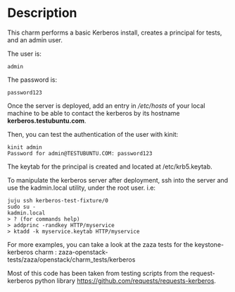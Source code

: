 # Description

This charm performs a basic Kerberos install, creates a principal for tests, 
and an admin user. 

The user is:

    admin

The password is:

    password123

Once the server is deployed, add an entry in */etc/hosts* of your local machine 
to be able to contact the kerberos by its hostname **kerberos.testubuntu.com**.

Then, you can test the authentication of the user with kinit:

    kinit admin
    Password for admin@TESTUBUNTU.COM: password123
    
The keytab for the principal is created and located at /etc/krb5.keytab.

To manipulate the kerberos server after deployment, ssh into the server and 
use the kadmin.local utility, under the root user. i.e:

    juju ssh kerberos-test-fixture/0
    sudo su -
    kadmin.local
    > ? (for commands help)
    > addprinc -randkey HTTP/myservice
    > ktadd -k myservice.keytab HTTP/myservice
    
For more examples, you can take a look at the zaza tests for the 
keystone-kerberos charm :
zaza-openstack-tests/zaza/openstack/charm_tests/kerberos

Most of this code has been taken from testing scripts from the request-kerberos
python library https://github.com/requests/requests-kerberos.

